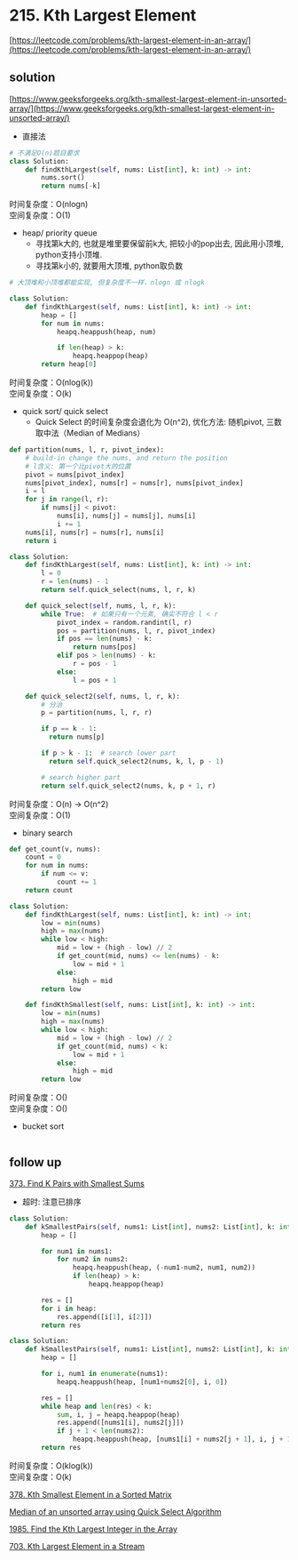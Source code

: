 # 215. Kth Largest Element
[https://leetcode.com/problems/kth-largest-element-in-an-array/](https://leetcode.com/problems/kth-largest-element-in-an-array/)


## solution
[https://www.geeksforgeeks.org/kth-smallest-largest-element-in-unsorted-array/](https://www.geeksforgeeks.org/kth-smallest-largest-element-in-unsorted-array/)

- 直接法

```python
# 不满足O(n)题目要求
class Solution:
    def findKthLargest(self, nums: List[int], k: int) -> int:
        nums.sort()
        return nums[-k]
```
时间复杂度：O(nlogn) <br>
空间复杂度：O(1)


- heap/ priority queue
  - 寻找第k大的, 也就是堆里要保留前k大, 把较小的pop出去, 因此用小顶堆, python支持小顶堆.
  - 寻找第k小的, 就要用大顶堆, python取负数
```python
# 大顶堆和小顶堆都能实现, 但复杂度不一样，nlogn 或 nlogk

class Solution:
    def findKthLargest(self, nums: List[int], k: int) -> int:
        heap = []
        for num in nums:
            heapq.heappush(heap, num)

            if len(heap) > k:
                heapq.heappop(heap)
        return heap[0]
```
时间复杂度：O(nlog(k)) <br>
空间复杂度：O(k)


- quick sort/ quick select
  - Quick Select 的时间复杂度会退化为 O(n^2), 优化方法: 随机pivot, 三数取中法（Median of Medians）
```python
def partition(nums, l, r, pivot_index):
    # build-in change the nums, and return the position
    # l含义: 第一个比pivot大的位置
    pivot = nums[pivot_index]
    nums[pivot_index], nums[r] = nums[r], nums[pivot_index]
    i = l
    for j in range(l, r):
        if nums[j] < pivot:
            nums[i], nums[j] = nums[j], nums[i]
            i += 1
    nums[i], nums[r] = nums[r], nums[i]
    return i

class Solution:
    def findKthLargest(self, nums: List[int], k: int) -> int:
        l = 0
        r = len(nums) - 1
        return self.quick_select(nums, l, r, k)

    def quick_select(self, nums, l, r, k):
        while True:  # 如果只有一个元素, 确实不符合 l < r
            pivot_index = random.randint(l, r)
            pos = partition(nums, l, r, pivot_index)
            if pos == len(nums) - k:
                return nums[pos]
            elif pos > len(nums) - k:
                r = pos - 1
            else:
                l = pos + 1

    def quick_select2(self, nums, l, r, k):
        # 分治
        p = partition(nums, l, r, r)

        if p == k - 1:
          return nums[p]

        if p > k - 1:  # search lower part
          return self.quick_select2(nums, k, l, p - 1)

        # search higher part
        return self.quick_select2(nums, k, p + 1, r)
```
时间复杂度：O(n) -> O(n^2) <br>
空间复杂度：O(1)


- binary search
```python
def get_count(v, nums):
    count = 0
    for num in nums:
        if num <= v:
            count += 1
    return count

class Solution:
    def findKthLargest(self, nums: List[int], k: int) -> int:
        low = min(nums)
        high = max(nums)
        while low < high:
            mid = low + (high - low) // 2
            if get_count(mid, nums) <= len(nums) - k:
                low = mid + 1
            else:
                high = mid
        return low

    def findKthSmallest(self, nums: List[int], k: int) -> int:
        low = min(nums)
        high = max(nums)
        while low < high:
            mid = low + (high - low) // 2
            if get_count(mid, nums) < k:
                low = mid + 1
            else:
                high = mid
        return low
```
时间复杂度：O() <br>
空间复杂度：O()


- bucket sort
```python

```


## follow up

[373. Find K Pairs with Smallest Sums](https://leetcode.com/problems/find-k-pairs-with-smallest-sums/)

- 超时: 注意已排序
```python
class Solution:
    def kSmallestPairs(self, nums1: List[int], nums2: List[int], k: int) -> List[List[int]]:
        heap = []

        for num1 in nums1:
            for num2 in nums2:
                heapq.heappush(heap, (-num1-num2, num1, num2))
                if len(heap) > k:
                    heapq.heappop(heap)

        res = []
        for i in heap:
            res.append([i[1], i[2]])
        return res
```

```python
class Solution:
    def kSmallestPairs(self, nums1: List[int], nums2: List[int], k: int) -> List[List[int]]:
        heap = []

        for i, num1 in enumerate(nums1):
            heapq.heappush(heap, [num1+nums2[0], i, 0])

        res = []
        while heap and len(res) < k:
            sum, i, j = heapq.heappop(heap)
            res.append([nums1[i], nums2[j]])
            if j + 1 < len(nums2):
                heapq.heappush(heap, [nums1[i] + nums2[j + 1], i, j + 1])
        return res
```
时间复杂度：O(klog(k)) <br>
空间复杂度：O(k)


[378. Kth Smallest Element in a Sorted Matrix](../06_heap/378.%20Kth%20Smallest%20Element%20in%20a%20Sorted%20Matrix.md)


[Median of an unsorted array using Quick Select Algorithm](https://www.geeksforgeeks.org/median-of-an-unsorted-array-in-liner-time-on/)


[1985. Find the Kth Largest Integer in the Array](https://leetcode.com/problems/find-the-kth-largest-integer-in-the-array/description/)


[703. Kth Largest Element in a Stream](https://leetcode.com/problems/kth-largest-element-in-a-stream/description/)
```python

```
